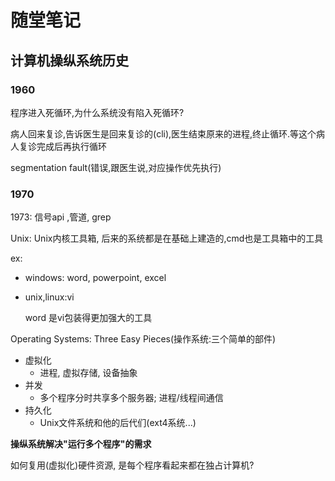 # 随堂笔记

## 计算机操纵系统历史

### 1960

程序进入死循环,为什么系统没有陷入死循环?

病人回来复诊,告诉医生是回来复诊的(cli),医生结束原来的进程,终止循环.等这个病人复诊完成后再执行循环

segmentation fault(错误,跟医生说,对应操作优先执行)

### 1970

 1973: 信号api ,管道, grep

Unix: Unix内核工具箱, 后来的系统都是在基础上建造的,cmd也是工具箱中的工具

ex:

- windows: word, powerpoint, excel

- unix,linux:vi

  word 是vi包装得更加强大的工具

Operating Systems: Three Easy Pieces(操作系统:三个简单的部件)

- 虚拟化
  - 进程, 虚拟存储, 设备抽象
- 并发
  - 多个程序分时共享多个服务器; 进程/线程间通信
- 持久化
  - Unix文件系统和他的后代们(ext4系统...)

**操纵系统解决"运行多个程序"的需求**

如何复用(虚拟化)硬件资源, 是每个程序看起来都在独占计算机?

